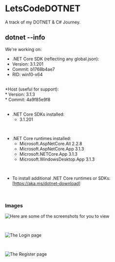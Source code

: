 # LetsCodeDOTNET
A track of my DOTNET &amp; C# Journey.

## dotnet --info 
We're working on:</br>
* .NET Core SDK (reflecting any global.json):</br>
 * Version:   3.1.201</br>
 * Commit:    b1768b4ae7</br>
 * RID:         win10-x64</br>
</br>
*Host (useful for support):</br>
  * Version: 3.1.3</br>
  * Commit:  4a9f85e9f8</br>
 </br>
 
* .NET Core SDKs installed:</br>
  * 3.1.201 </br>
</br>

* .NET Core runtimes installed:</br>
  * Microsoft.AspNetCore.All 2.2.8 </br>
  * Microsoft.AspNetCore.App 3.1.3 </br>
  * Microsoft.NETCore.App 3.1.3 </br>
  * Microsoft.WindowsDesktop.App 3.1.3</br> 
</br> 

* To install additional .NET Core runtimes or SDKs:</br>
  [https://aka.ms/dotnet-download]
 </br> 

### Images 
 ![Here are some of the screenshots for you to view](https://github.com/vanshika1009/LetsCodeDOTNET/blob/master/WebApplication/images/Screenshot%20(175).png)
 
 </br>
  
![The Login page](https://github.com/vanshika1009/LetsCodeDOTNET/blob/master/WebApplication/images/Screenshot%20(174).png)

</br>

![The Register page](https://github.com/vanshika1009/LetsCodeDOTNET/blob/master/WebApplication/images/Screenshot%20(173).png)


